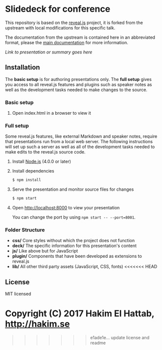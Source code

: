 # Slidedeck for conference <insert name here>

This repository is based on the
[reveal.js](https://github.com/hakimel/reveal.js) project, it is forked from
the upstream with local modifications for this specific talk.

The documentation from the upstream is contained here in an abbreviated
format, please the [main documentation](https://github.com/hakimel/reveal.js)
for more information.

*Link to presentation or summary goes here*

## Installation

The **basic setup** is for authoring presentations only. The **full setup** gives you access to all reveal.js features and plugins such as speaker notes as well as the development tasks needed to make changes to the source.

### Basic setup

1. Open index.html in a browser to view it


### Full setup

Some reveal.js features, like external Markdown and speaker notes, require that presentations run from a local web server. The following instructions will set up such a server as well as all of the development tasks needed to make edits to the reveal.js source code.

1. Install [Node.js](http://nodejs.org/) (4.0.0 or later)

1. Install dependencies
   ```sh
   $ npm install
   ```

1. Serve the presentation and monitor source files for changes
   ```sh
   $ npm start
   ```

1. Open <http://localhost:8000> to view your presentation

   You can change the port by using `npm start -- --port=8001`.


### Folder Structure
- **css/** Core styles without which the project does not function
- **deck/** The specific information for this presentation's content
- **js/** Like above but for JavaScript
- **plugin/** Components that have been developed as extensions to reveal.js
- **lib/** All other third party assets (JavaScript, CSS, fonts)
<<<<<<< HEAD


## License

MIT licensed

Copyright (C) 2017 Hakim El Hattab, http://hakim.se
=======
>>>>>>> e1ade1e... update license and readme
